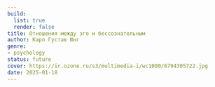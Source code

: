 ```yaml
---
build:
  list: true
  render: false
title: Отношения между эго и бессознательным
author: Карл Густав Юнг
genre:
- psychology
status: future
cover: https://ir.ozone.ru/s3/multimedia-i/wc1000/6794305722.jpg
date: 2025-01-18
---
```


